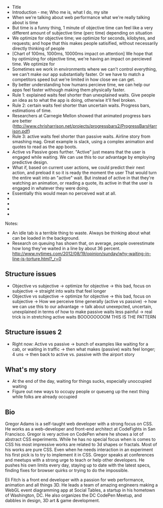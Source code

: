* Title
* Introduction - me; Who me is, what I do, my site
* When we're talking about web performance what we're really talking about is time
* But time is a funny thing, 1 minute of objective time can feel like a very different amount of subjective time (perc time) depending on situation
* We optimize for objective time; we optimize for seconds, kilobytes, and requests; and hope that this makes people satisified, without necessarily directly thinking of people
* [Chart of 100ms, 1000ms, 10000ms impact on attention] We hope that by optimizing for objective time, we're having an impact on percieved time. We optimize for 
* Sometimes we work in environments where we can't control everything, we can't make our app substantially faster. Or we have to match a competitors speed but we're limited in how close we can get.
* By better understanding how humans percieve time, we can help our apps feel faster withough making them physically faster.
* Rule 1: explained waits feel shorter than unexplained waits. Give people an idea as to what the app is doing, otherwise it'll feel broken.
* Rule 2: certain waits feel shorter than uncertain waits. Progress bars, estimations of time.
* Researchers at Carnegie Mellon showed that animated progress bars are better (http://www.chrisharrison.net/projects/progressbars2/ProgressBarsHarrison.pdf)
* Rule 3: active waits feel shorter than passive waits. Airline story from smashing mag. Great example is slack, using a complex animation and quotes to read as the app boots.
* Active vs Passive goes further. "Active" just means that the user is engaged while waiting. We can use this to our advantage by employing predictive design.
* What if, based on current user actions, we could predict their next action, and preload it so it is ready the moment the user That would turn the entire wait into an "active" wait. But instead of active in that they're watching an animation, or reading a quote, its active in that the user is engaged in whatever they were doing.
* Essentially this would mean no perceived wait at all.
* 
* 
* 
* 

Notes:
* An idle tab is a terrible thing to waste. Always be thinking about what can be loaded in the background.
* Research on queuing has shown that, on average, people overestimate how long they’ve waited in a line by about 36 percent. http://www.nytimes.com/2012/08/19/opinion/sunday/why-waiting-in-line-is-torture.html?_r=0

## Structure issues
* Objective vs subjective -> optimize for objective -> this bad, focus on subjective -> straight into waits that feel longer
* Objective vs subjective -> optimize for objective -> this bad, focus on subjective -> How we perceive time generally (active vs passive) -> how we can use this to our advantage -> talk about unexepcted, uncertain, unexplained in terms of how to make passive waits less painful -> real trick is in stretching active waits BOOOOOOOOM THIS IS THE PATTERN

## Structure issues 2
* Right now: Active vs passive -> bunch of examples like waiting for a cab, or waiting in traffic -> then what makes (passive) waits feel longer; 4 uns -> then back to active vs. passive with the airport story

## What's my story
* At the end of the day, waiting for things sucks, especially unoccupied waiting
* Figure out new ways to occupy people or queueng up the next thing while folks are already occupied


## Bio
Gregor Adams is a self-taught web developer with a strong focus on CSS. He works as a web-developer and front-end architect at CodeFights in San Francisco. Gregor is very active on CodePen where he shows a lot of abstract CSS experiments. While he has no special focus when is comes to CSS his most impressive works are related to 3d shapes or fractals. Most of his works are pure CSS. Even when he needs interaction in an experiment his first pick is to try to implement it in CSS. Gregor speaks at conferences and meetups with a strong urge to teach or help other developers. He pushes his own limits every day, staying up to date with the latest specs, finding fixes for browser quirks or trying to do the impossible.

Eli Fitch is a front end developer with a passion for web performance, animation and all things 3D. He leads a team of amazing engineers making a WebGL event diagramming app at Social Tables, a startup in his hometown of Washington, DC.  He also organizes the DC CodePen Meetup, and dabbles in design, 3D art & game development.




